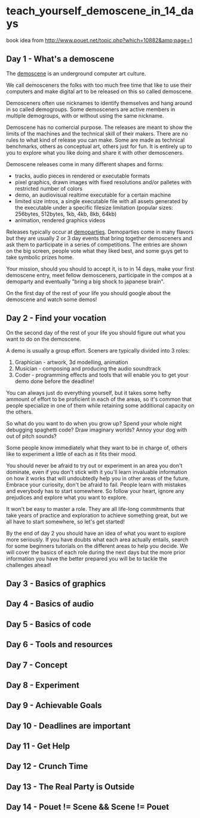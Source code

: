 # teach_yourself_demoscene_in_14_days
book idea from http://www.pouet.net/topic.php?which=10882&amp;page=1


## Day 1 - What's a demoscene

The [demoscene](https://en.wikipedia.org/wiki/Demoscene) is an underground computer art culture.

We call demosceners the folks with too much free time that like to use their computers and make digital art to be released on this so called demoscene.

Demosceners often use nicknames to identify themselves and hang around in so called demogroups. Some demosceners are active members in multiple demogroups, with or without using the same nickname.

Demoscene has no comercial purpose. The releases are meant to show the limits of the machines and the technical skill of their makers. There are no rules to what kind of release you can make. Some are made as technical benchmarks, others as conceptual art, others just for fun. It is entirely up to you to explore what you like doing and share it with other demosceners.

Demoscene releases come in many different shapes and forms:
* tracks, audio pieces in rendered or executable formats
* pixel graphics, drawn images with fixed resolutions and/or palletes with restricted number of colors
* demo, an audiovisual realtime executable for a certain machine
* limited size intros, a single executable file with all assets generated by the executable under a specific filesize limitation (popular sizes: 256bytes, 512bytes, 1kb, 4kb, 8kb, 64kb)
* animation, rendered graphics videos

Releases typically occur at [demoparties](http://www.demoparty.net/). Demoparties come in many flavors but they are usually 2 or 3 day events that bring together demosceners and ask them to participate in a series of competitions. The entries are shown on the big screen, people vote what they liked best, and some guys get to take symbolic prizes home.

Your mission, should you should to accept it, is to in 14 days, make your first demoscene entry, meet fellow demosceners, participate in the compos at a demoparty and eventually "bring a big shock to japanese brain".

On the first day of the rest of your life you should google about the demoscene and watch some demos!

## Day 2 - Find your vocation

On the second day of the rest of your life you should figure out what you want to do on the demoscene.

A demo is usually a group effort. Sceners are typically divided into 3 roles:

1. Graphician - artwork, 3d modelling, animation
2. Musician - composing and producing the audio soundtrack
3. Coder - programming effects and tools that will enable you to get your demo done before the deadline!

You can always just do everything yourself, but it takes some hefty ammount of effort to be proficient in each of the areas, so it's common that people specialize in one of them while retaining some additional capacity on the others.

So what do you want to do when you grow up? Spend your whole night debugging spaghetti code? Draw imaginary worlds? Annoy your dog with out of pitch sounds?

Some people know immediately what they want to be in charge of, others like to experiment a little of each as it fits their mood.

You should never be afraid to try out or experiment in an area you don't dominate, even if you don't stick with it you'll learn invaluable information on how it works that will undoubtedly help you in other areas of the future. Embrace your curiosity, don't be afraid to fail. People learn with mistakes and everybody has to start somewhere. So follow your heart, ignore any prejudices and explore what you want to explore.

It won't be easy to master a role. They are all life-long commitments that take years of practice and exploration to achieve something great, but we all have to start somewhere, so let's get started!

By the end of day 2 you should have an idea of what you want to explore more seriously. If you have doubts what each area actually entails, search for some beginners tutorials on the different areas to help you decide. We will cover the basics of each role during the next days but the more prior information you have the better prepared you will be to tackle the challenges ahead!

## Day 3 - Basics of graphics

## Day 4 - Basics of audio

## Day 5 - Basics of code

## Day 6 - Tools and resources

## Day 7 - Concept

## Day 8 - Experiment

## Day 9 - Achievable Goals

## Day 10 - Deadlines are important

## Day 11 - Get Help

## Day 12 - Crunch Time

## Day 13 - The Real Party is Outside

## Day 14 - Pouet != Scene && Scene != Pouet

